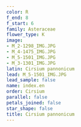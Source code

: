 ```yaml
---
color: R
f_end: 8
f_start: 6
family: Asteraceae
flower_type: K
image:
- M_2-1298_IMG.JPG
- M_4-1475_IMG.JPG
- M_5-1501_IMG.JPG
- M_3-1301_IMG.JPG
latin: Cirsium pannonicum
lead: M_5-1501_IMG.JPG
lead_sample: false
name: index.en
order: Cirsium
parallel: false
petals_joined: false
star_shape: false
title: Cirsium pannonicum
---
```

